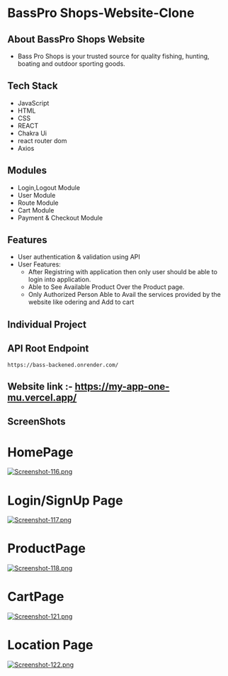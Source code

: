 #  BassPro Shops-Website-Clone

## About BassPro Shops Website
* Bass Pro Shops is your trusted source for quality fishing, hunting, boating and outdoor sporting goods. 


## Tech Stack 

* JavaScript 
* HTML
* CSS
* REACT
* Chakra Ui
* react router dom
* Axios


## Modules

* Login,Logout Module
* User Module
* Route Module
* Cart Module
* Payment & Checkout Module


## Features

* User authentication & validation using API
* User Features:
     * After Registring with application then only user should be able to login into application.
     * Able to See Available Product Over the Product page.
     * Only Authorized Person Able to Avail the services provided by the website like odering and Add to cart
     

## Individual Project

## API Root Endpoint

`https://bass-backened.onrender.com/`


## Website link :-  https://my-app-one-mu.vercel.app/


## ScreenShots

# HomePage
[![Screenshot-116.png](https://i.postimg.cc/hGfJr5ZR/Screenshot-116.png)](https://postimg.cc/QBZxN0rf)

# Login/SignUp Page
[![Screenshot-117.png](https://i.postimg.cc/Y9srnrVp/Screenshot-117.png)](https://postimg.cc/r052zkMb)

# ProductPage
[![Screenshot-118.png](https://i.postimg.cc/bvFrM9Sc/Screenshot-118.png)](https://postimg.cc/xkM9NHPt)

# CartPage
[![Screenshot-121.png](https://i.postimg.cc/YSJkYnm9/Screenshot-121.png)](https://postimg.cc/p9YgtBCb)

# Location Page
[![Screenshot-122.png](https://i.postimg.cc/CxrfTg9Q/Screenshot-122.png)](https://postimg.cc/CRDKkWhG)

                   
      
                  

